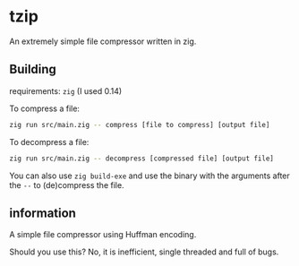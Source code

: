 # tzip
An extremely simple file compressor written in zig.

## Building
requirements: `zig` (I used 0.14)

To compress a file:
```bash
zig run src/main.zig -- compress [file to compress] [output file]

```

To decompress a file:
```bash
zig run src/main.zig -- decompress [compressed file] [output file]
```

You can also use `zig build-exe` and use the binary with the arguments after the `--` to (de)compress the file.

## information
A simple file compressor using Huffman encoding.

Should you use this? No, it is inefficient, single threaded and full of bugs.
